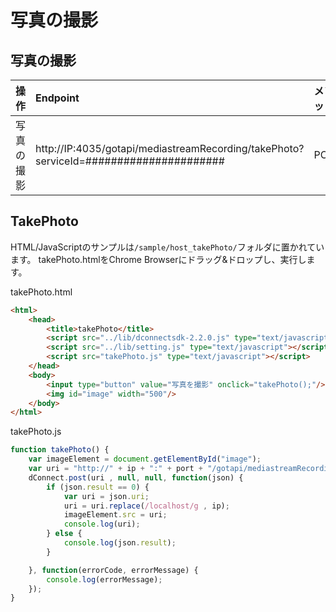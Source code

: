 # 写真の撮影

## 写真の撮影

|操作|Endpoint|メソッド|
|:--|:--|:--|
|写真の撮影| http://IP:4035/gotapi/mediastreamRecording/takePhoto?serviceId=###################### | POST |

## TakePhoto

HTML/JavaScriptのサンプルは`/sample/host_takePhoto/`フォルダに置かれています。
takePhoto.htmlをChrome Browserにドラッグ&ドロップし、実行します。

takePhoto.html

```html
<html>
    <head>
        <title>takePhoto</title>
        <script src="../lib/dconnectsdk-2.2.0.js" type="text/javascript"></script>
        <script src="../lib/setting.js" type="text/javascript"></script>
        <script src="takePhoto.js" type="text/javascript"></script>
    </head>
    <body>
        <input type="button" value="写真を撮影" onclick="takePhoto();"/><br />
        <img id="image" width="500"/>
    </body>
</html>
```

takePhoto.js

```javascript
function takePhoto() {
    var imageElement = document.getElementById("image");
    var uri = "http://" + ip + ":" + port + "/gotapi/mediastreamRecording/takePhoto?serviceId=" + hostId;
    dConnect.post(uri , null, null, function(json) {
        if (json.result == 0) {
            var uri = json.uri;
            uri = uri.replace(/localhost/g , ip);
            imageElement.src = uri;
            console.log(uri);
        } else {
            console.log(json.result);
        }

    }, function(errorCode, errorMessage) {
        console.log(errorMessage);
    });
}
```
